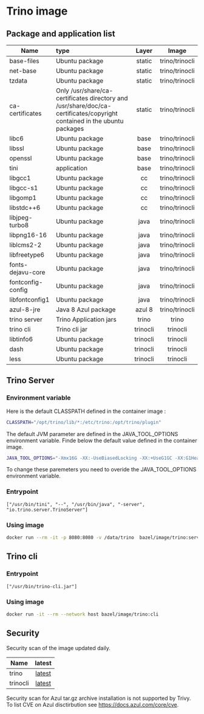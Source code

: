 # Trino image

## Package and application list

| Name                 | type                                                         | Layer       |    Image      |
| -------------------- | :----------------------------------------------------------- | :---------: | :-----------: |
| base-files           | Ubuntu package                                               | static      | trino/trinocli|
| net-base             | Ubuntu package                                               | static      | trino/trinocli|
| tzdata               | Ubuntu package                                               | static      | trino/trinocli|
| ca-certificates      | Only /usr/share/ca-certificates directory and /usr/share/doc/ca-certificates/copyright contained in the ubuntu packages | static | trino/trinocli |
| libc6                | Ubuntu package                                               |  base       | trino/trinocli|
| libssl               | Ubuntu package                                               |  base       | trino/trinocli|
| openssl              | Ubuntu package                                               |  base       | trino/trinocli|
| tini                 | application                                                  |  base       | trino/trinocli|
| libgcc1              | Ubuntu package                                               |   cc        | trino/trinocli|
| libgcc-s1            | Ubuntu package                                               |   cc        | trino/trinocli|
| libgomp1             | Ubuntu package                                               |   cc        | trino/trinocli|
| libstdc++6           | Ubuntu package                                               |   cc        | trino/trinocli|
| libjpeg-turbo8       | Ubuntu package                                               | java        | trino/trinocli|
| libpng16-16          | Ubuntu package                                               | java        | trino/trinocli|
| liblcms2-2           | Ubuntu package                                               | java        | trino/trinocli|
| libfreetype6         | Ubuntu package                                               | java        | trino/trinocli|
| fonts-dejavu-core    | Ubuntu package                                               | java        | trino/trinocli|
| fontconfig-config    | Ubuntu package                                               | java        | trino/trinocli|
| libfontconfig1       | Ubuntu package                                               | java        | trino/trinocli|
| azul-8-jre           | Java 8 Azul package                                          | azul 8      | trino/trinocli|
| trino server         | Trino Application jars                                       | trino       | trino         |
| trino cli            | Trino cli jar                                                | trinocli    | trinocli      |
| libtinfo6            | Ubuntu package                                               | trinocli    | trinocli      |
| dash                 | Ubuntu package                                               | trinocli    | trinocli      |
| less                 | Ubuntu package                                               | trinocli    | trinocli      |

## Trino Server 

### Environment variable

Here is the default CLASSPATH defined in the container image :
```bash
CLASSPATH="/opt/trino/lib/*:/etc/trino:/opt/trino/plugin"
```

The default JVM parameter are defined in the JAVA_TOOL_OPTIONS environment variable. Finde below the default value defined in the container image.
```bash
JAVA_TOOL_OPTIONS="-Xmx16G -XX:-UseBiasedLocking -XX:+UseG1GC -XX:G1HeapRegionSize=32M -XX:+ExplicitGCInvokesConcurrent -XX:+ExitOnOutOfMemoryError -XX:+HeapDumpOnOutOfMemoryError -XX:-OmitStackTraceInFastThrow -XX:ReservedCodeCacheSize=512M -XX:PerMethodRecompilationCutoff=10000 -XX:PerBytecodeRecompilationCutoff=10000 -Djdk.attach.allowAttachSelf=true -Djdk.nio.maxCachedBufferSize=2000000 -Dnode.data-dir=/data/trino -Dplugin.dir=/opt/trino/plugin -Dlog.levels-file=/etc/trino/log.properties -Dconfig=/etc/trino/config.properties"
```
To change these paremeters you need to overide the JAVA_TOOL_OPTIONS environment variable.

### Entrypoint

```Docker
["/usr/bin/tini", "--", "/usr/bin/java", "-server", "io.trino.server.TrinoServer"]
```

### Using image

```Bash
docker run --rm -it -p 8080:8080 -v /data/trino  bazel/image/trino:server
```

## Trino cli
### Entrypoint

```Docker
["/usr/bin/trino-cli.jar"]
```

### Using image

```Bash
docker run -it --rm --network host bazel/image/trino:cli
```

## Security

Security scan of the image updated daily.

| Name     | latest   |
| -------- | :------: |
| trino    | [latest](../../security/table/trino_latest) |
| trinocli | [latest](../../security/table/trinocli_latest) |

Security scan for Azul tar.gz archive installation is not supported by Trivy. To list CVE on Azul disctirbution see https://docs.azul.com/core/cve.